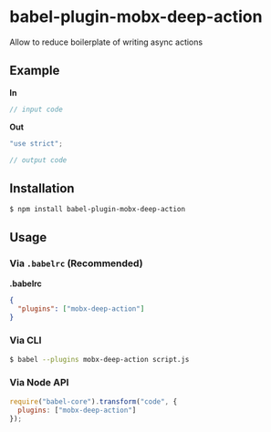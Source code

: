 # babel-plugin-mobx-deep-action

Allow to reduce boilerplate of writing async actions

## Example

**In**

```js
// input code
```

**Out**

```js
"use strict";

// output code
```

## Installation

```sh
$ npm install babel-plugin-mobx-deep-action
```

## Usage

### Via `.babelrc` (Recommended)

**.babelrc**

```json
{
  "plugins": ["mobx-deep-action"]
}
```

### Via CLI

```sh
$ babel --plugins mobx-deep-action script.js
```

### Via Node API

```javascript
require("babel-core").transform("code", {
  plugins: ["mobx-deep-action"]
});
```
